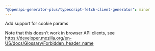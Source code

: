 ```yaml
---
"@openapi-generator-plus/typescript-fetch-client-generator": minor
---
```


Add support for cookie params

Note that this doesn't work in browser API clients, see https://developer.mozilla.org/en-US/docs/Glossary/Forbidden_header_name
